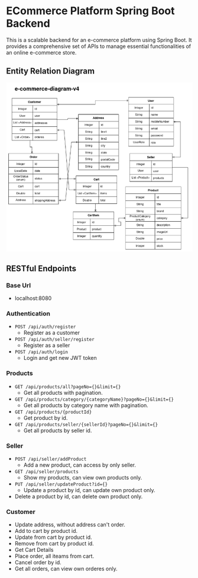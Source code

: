 # ECommerce Platform Spring Boot Backend

This is a scalable backend for an e-commerce platform using Spring Boot. It provides a comprehensive set of APIs to
manage essential functionalities of an online e-commerce store.

## Entity Relation Diagram

<img src="/src/main/resources/static/img/e-commerce-diagram-v4.png" alt="diagram">

## RESTful Endpoints

### Base Url

- localhost:8080

### Authentication

- `POST /api/auth/register`
    - Register as a customer
- `POST /api/auth/seller/register`
    - Register as a seller
- `POST /api/auth/login`
    - Login and get new JWT token

### Products

- `GET /api/products/all?pageNo={}&limit={}`
    - Get all products with pagination.
- `GET /api/products/category/{categoryName}?pageNo={}&limit={}`
    - Get all products by category name with pagination.
- `GET /api/products/{productId}`
    - Get product by id.
- `GET /api/products/seller/{sellerId}?pageNo={}&limit={}`
  - Get all products by seller id.

### Seller

- `POST /api/seller/addProduct`
    - Add a new product, can access by only seller.
- `GET /api/seller/products`
  - Show my products, can view own products only.
- `PUT /api/seller/updateProduct?id={}`
  - Update a product by id, can update own product only.
- Delete a product by id, can delete own product only.

### Customer

- Update address, without address can't order.
- Add to cart by product id.
- Update from cart by product id.
- Remove from cart by product id.
- Get Cart Details
- Place order, all iteams from cart.
- Cancel order by id.
- Get all orders, can view own orderes only.